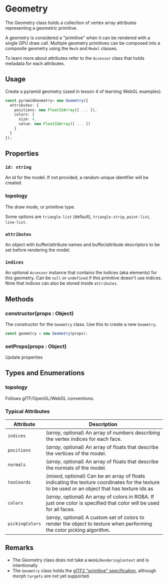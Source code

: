 # Geometry

The Geometry class holds a collection of vertex array attributes representing a geometric primitive.

A geometry is considered a "primitive" when it can be rendered with a single GPU draw call. Multiple geometry primitives can be composed into a composite geometry using the `Mesh` and `Model` classes.

To learn more about attributes refer to the `Accessor` class that holds metadata for each attributes.

## Usage

Create a pyramid geometry (used in lesson 4 of learning WebGL examples).

```typescript
const pyramidGeometry= new Geometry({
  attributes: {
    positions: new Float32Array([ ... ]),
    colors: {
      size: 4,
      value: new Float32Array([ ... ])
    }
  }
});
```

## Properties

### `id: string` 

An id for the model. If not provided, a random unique identifier will be created.

### topology

The draw mode, or primitive type.

Some options are `triangle-list` (default), `triangle-strip`, `point-list`, `line-list`.

### `attributes`

An object with buffer/attribute names and buffer/attribute descriptors to be set before rendering the model.

### `indices`

An optional `Accessor` instance that contains the indices (aka elements) for this geometry. Can be `null` or `undefined` if this primitive doesn't use indices. Note that indices can also be stored inside `attributes`.

## Methods

### constructor(props : Object)

The constructor for the `Geometry` class. Use this to create a new `Geometry`.

```typescript
const geometry = new Geometry(props);
```

### setProps(props : Object)

Update properties

## Types and Enumerations

### topology

Follows glTF/OpenGL/WebGL conventions:

### Typical Attributes

| Attribute       | Description                                                                                                                                      |
| --------------- | ------------------------------------------------------------------------------------------------------------------------------------------------ |
| `indices`       | (_array_, optional) An array of numbers describing the vertex indices for each face.                                                             |
| `positions`     | (_array_, optional) An array of floats that describe the vertices of the model.                                                                  |
| `normals`       | (_array_, optional) An array of floats that describe the normals of the model.                                                                   |
| `texCoords`     | (_mixed_, optional) Can be an array of floats indicating the texture coordinates for the texture to be used or an object that has texture ids as | keys and an array of floats as values. |
| `colors`        | (_array_, optional) An array of colors in RGBA. If just one color is specified that color will be used for all faces.                            |
| `pickingColors` | (_array_, optional) A custom set of colors to render the object to texture when performing the color picking algorithm.                          |

## Remarks

- The Geometry class does not take a `WebGLRenderingContext` and is intentionally
- The `Geometry` class holds the [glTF2 "primitive" specification](https://github.com/KhronosGroup/glTF/tree/master/specification/2.0), although morph `targets` are not yet supported.
